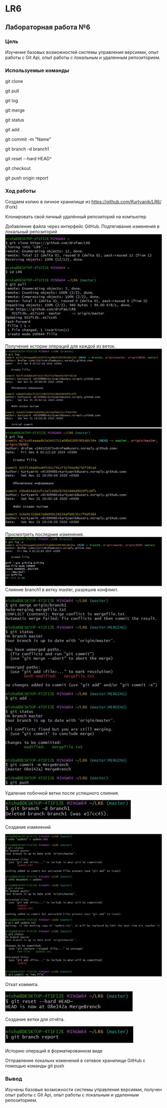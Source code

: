 # LR6
## Лабораторная работа №6

### Цель 
Изучение базовых возможностей системы управления версиями, опыт работы с Git Api, опыт работы с локальным и удаленным репозиторием.

### Используемые команды
git clone

git pull

git log 

git merge 

git status

git add .

git commit -m "Name"

git branch -d branch1

git reset --hard HEAD^

git checkout 

git push origin report


### Ход работы
Создаем копию в личное хранилище из https://github.com/Kurtyanik/LR6/ (Fork)

Клонировать свой личный удалённый репозиторий на компьютер

Добавление файла через интерфейс GitHub. Подтягивание изменения в локальный репозиторий
![Image alt](screens/1.jpg)



Получение истории операций для каждой из веток. 
![Image alt](screens/2.jpg)
![Image alt](screens/2,2.jpg)

Просмотреть последние изменения. 
![Image alt](screens/3.jpg)
Слияние branch1 в ветку master, разрешив конфликт.

![Image alt](screens/4.jpg)

Удаление побочной ветки после успешного слияния.

![Image alt](screens/5.jpg)

Создание изменений 

![Image alt](screens/6.jpg)

Откат коммита. 

![Image alt](screens/7.jpg)

Создание ветки для отчёта. 

![Image alt](screens/8.jpg)

Историю операций в форматированном виде 


Отправление локальнх изменений в сетевое хранилище GitHub c помощью команды git push

### Вывод

Изучены базовые возможности системы управления версиями, получен опыт работы с Git Api, опыт работы с локальным и удаленным репозиторием. 
